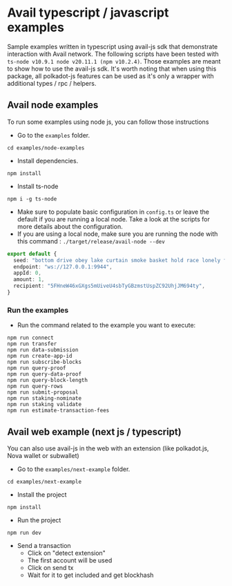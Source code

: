 # Avail typescript / javascript examples

Sample examples written in typescript using avail-js sdk that demonstrate interaction with Avail network.
The following scripts have been tested with `ts-node v10.9.1 node v20.11.1 (npm v10.2.4)`.
Those examples are meant to show how to use the avail-js sdk. It's worth noting that when using this package, all polkadot-js features can be used as it's only a wrapper with additional types / rpc / helpers.

## Avail node examples

To run some examples using node js, you can follow those instructions

- Go to the `examples` folder.

```
cd examples/node-examples
```

- Install dependencies.

```
npm install
```

- Install ts-node

```
npm i -g ts-node
```

- Make sure to populate basic configuration in `config.ts` or leave the default if you are running a local node. Take a look at the scripts for more details about
  the configuration.
- If you are using a local node, make sure you are running the node with this command : `./target/release/avail-node --dev`

```typescript
export default {
  seed: "bottom drive obey lake curtain smoke basket hold race lonely fit walk//Alice",
  endpoint: "ws://127.0.0.1:9944",
  appId: 0,
  amount: 1,
  recipient: "5FHneW46xGXgs5mUiveU4sbTyGBzmstUspZC92UhjJM694ty",
}
```

### Run the examples

- Run the command related to the example you want to execute:

```
npm run connect
npm run transfer
npm run data-submission
npm run create-app-id
npm run subscribe-blocks
npm run query-proof
npm run query-data-proof
npm run query-block-length
npm run query-rows
npm run submit-proposal
npm run staking-nominate
npm run staking validate
npm run estimate-transaction-fees
```

## Avail web example (next js / typescript)

You can also use avail-js in the web with an extension (like polkadot.js, Nova wallet or subwallet)

- Go to the `examples/next-example` folder.

```
cd examples/next-example
```

- Install the project

```
npm install
```

- Run the project

```
npm run dev
```

- Send a transaction
  - Click on "detect extension"
  - The first account will be used
  - Click on send tx
  - Wait for it to get included and get blockhash

